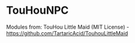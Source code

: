 # TouHouNPC

Modules from: TouHou Little Maid (MIT License) - https://github.com/TartaricAcid/TouhouLittleMaid

